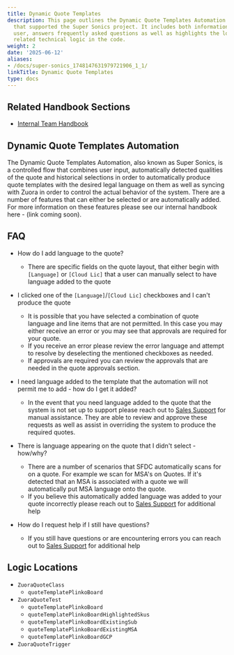 ```yaml
---
title: Dynamic Quote Templates
description: This page outlines the Dynamic Quote Templates Automation in Salesforce
  that supported the Super Sonics project. It includes both information for the end
  user, answers frequently asked questions as well as highlights the location of the
  related technical logic in the code.
weight: 2
date: '2025-06-12'
aliases:
- /docs/super-sonics_1748147631979721906_1_1/
linkTitle: Dynamic Quote Templates
type: docs
---
```


## Related Handbook Sections

- [Internal Team Handbook](https://gitlab-com.gitlab.io/licensing/)

## Dynamic Quote Templates Automation

The Dynamic Quote Templates Automation, also known as Super Sonics, is a controlled flow that combines user input, automatically detected qualities of the quote and historical selections in order to automatically produce quote templates with the desired legal language on them as well as syncing with Zuora in order to control the actual behavior of the system. There are a number of features that can either be selected or are automatically added. For more information on these features please see our internal handbook here - (link coming soon).

## FAQ

- How do I add language to the quote?
  - There are specific fields on the quote layout, that either begin with `[Language]` or `[Cloud Lic]` that a user can manually select to have language added to the quote

- I clicked one of the `[Language]`/`[Cloud Lic]` checkboxes and I can't produce the quote
  - It is possible that you have selected a combination of quote language and line items that are not permitted. In this case you may either receive an error or you may see that approvals are required for your quote.
  - If you receive an error please review the error language and attempt to resolve by deselecting the mentioned checkboxes as needed.
  - If approvals are required you can review the approvals that are needed in the quote approvals section.

- I need language added to the template that the automation will not permit me to add - how do I get it added?
  - In the event that you need language added to the quote that the system is not set up to support please reach out to [Sales Support](/handbook/sales/field-operations/sales-operations/) for manual assistance. They are able to review and approve these requests as well as assist in overriding the system to produce the required quotes.

- There is language appearing on the quote that I didn't select - how/why?
  - There are a number of scenarios that SFDC automatically scans for on a quote. For example we scan for MSA's on Quotes. If it's detected that an MSA is associated with a quote we will automatically put MSA language onto the quote.
  - If you believe this automatically added language was added to your quote incorrectly please reach out to [Sales Support](/handbook/sales/field-operations/sales-operations/) for additional help

- How do I request help if I still have questions?
  - If you still have questions or are encountering errors you can reach out to [Sales Support](/handbook/sales/field-operations/sales-operations/) for additional help

## Logic Locations

- `ZuoraQuoteClass`
  - `quoteTemplatePlinkoBoard`
- `ZuoraQuoteTest`
  - `quoteTemplatePlinkoBoard`
  - `quoteTemplatePlinkoBoardHighlightedSkus`
  - `quoteTemplatePlinkoBoardExistingSub`
  - `quoteTemplatePlinkoBoardExistingMSA`
  - `quoteTemplatePlinkoBoardGCP`
- `ZuoraQuoteTrigger`
